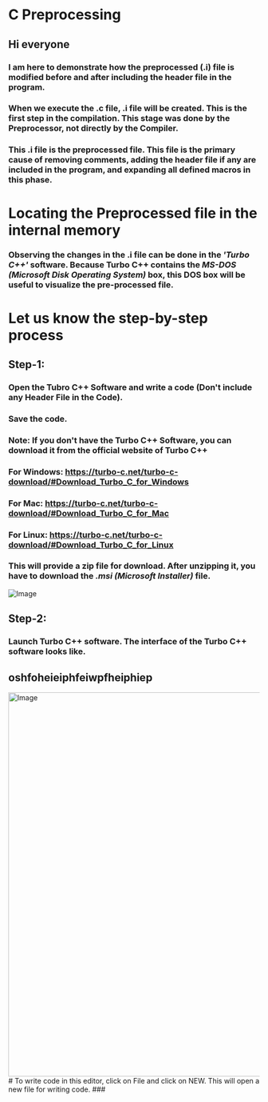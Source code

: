 # C Preprocessing
## Hi everyone 
### I am here to demonstrate how the preprocessed (.i) file is modified before and after including the header file in the program.
### When we execute the .c file, .i file will be created. This is the first step in the compilation. This stage was done by the Preprocessor, not directly by the Compiler.
### This .i file is the preprocessed file. This file is the primary cause of removing comments, adding the header file if any are included in the program, and expanding all defined macros in this phase.
# Locating the Preprocessed file in the internal memory
### Observing the changes in the .i file can be done in the _'Turbo C++'_ software. Because Turbo C++ contains the _MS-DOS (Microsoft Disk Operating System)_ box, this DOS box will be useful to visualize the pre-processed file.
# Let us know the step-by-step process
## Step-1: 
### Open the Tubro C++ Software and write a code (Don't include any Header File in the Code).
### Save the code.
### Note: If you don't have the Turbo C++ Software, you can download it from the official website of Turbo C++
### For Windows: https://turbo-c.net/turbo-c-download/#Download_Turbo_C_for_Windows
### For Mac: https://turbo-c.net/turbo-c-download/#Download_Turbo_C_for_Mac
### For Linux: https://turbo-c.net/turbo-c-download/#Download_Turbo_C_for_Linux
### This will provide a zip file for download. After unzipping it, you have to download the _.msi (Microsoft Installer)_ file.
![Image](https://github.com/user-attachments/assets/5ae9ce78-f7b2-4fec-8c90-afd2c2f1d724)
## Step-2:
### Launch Turbo C++ software. The interface of the Turbo C++ software looks like.
## oshfoheieiphfeiwpfheiphiep
<img width="1366" height="768" alt="Image" src="https://github.com/user-attachments/assets/e34466ab-9979-4b73-a349-83e758b2d58f" />
# To write code in this editor, click on File and click on NEW. This will open a new file for writing code.
### 
